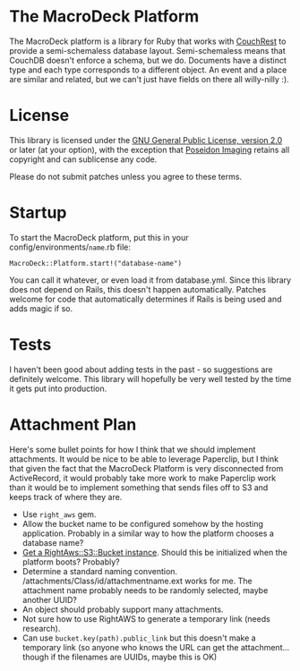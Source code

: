 The MacroDeck Platform
======================

The MacroDeck platform is a library for Ruby that works with [CouchRest][1] to
provide a semi-schemaless database layout. Semi-schemaless means that CouchDB
doesn't enforce a schema, but we do. Documents have a distinct type and each
type corresponds to a different object. An event and a place are similar and
related, but we can't just have fields on there all willy-nilly :). 

[1]: http://github.com/couchrest/couchrest

License
=======

This library is licensed under the [GNU General Public License, version 2.0][2]
or later (at your option), with the exception that [Poseidon Imaging][3]
retains all copyright and can sublicense any code.

Please do not submit patches unless you agree to these terms.

[2]: http://www.gnu.org/licenses/old-licenses/gpl-2.0.html
[3]: http://www.poseidonimaging.com/

Startup
=======

To start the MacroDeck platform, put this in your config/environments/`name`.rb
file:

    MacroDeck::Platform.start!("database-name")

You can call it whatever, or even load it from database.yml. Since this library
does not depend on Rails, this doesn't happen automatically. Patches welcome
for code that automatically determines if Rails is being used and adds magic if
so.

Tests
=====

I haven't been good about adding tests in the past - so suggestions are
definitely welcome. This library will hopefully be very well tested by the
time it gets put into production.

Attachment Plan
===============

Here's some bullet points for how I think that we should implement attachments.
It would be nice to be able to leverage Paperclip, but I think that given the
fact that the MacroDeck Platform is very disconnected from ActiveRecord, it would
probably take more work to make Paperclip work than it would be to implement
something that sends files off to S3 and keeps track of where they are.

* Use `right_aws` gem.
* Allow the bucket name to be configured somehow by the hosting application.
  Probably in a similar way to how the platform chooses a database name?
* [Get a RightAws::S3::Bucket instance][4]. Should this be initialized when the
  platform boots? Probably?
* Determine a standard naming convention. /attachments/Class/id/attachmentname.ext
  works for me. The attachment name probably needs to be randomly selected,
  maybe another UUID?
* An object should probably support many attachments.
* Not sure how to use RightAWS to generate a temporary link (needs research).
* Can use `bucket.key(path).public_link` but this doesn't make a temporary link
  (so anyone who knows the URL can get the attachment... though if the filenames
  are UUIDs, maybe this is OK)

[4]: http://rubydoc.info/github/rightscale/right_aws/master/RightAws/S3:bucket
